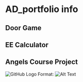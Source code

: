 # AD_portfolio info

Door Game
---------

EE Calculator
-------------

Angels Course Project
---------------------
![GitHub Logo](/images/logo.png)
Format: ![Alt Text](url)
